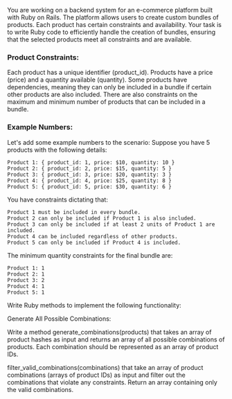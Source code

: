 You are working on a backend system for an e-commerce platform built with Ruby on Rails.
The platform allows users to create custom bundles of products. 
Each product has certain constraints and availability. 
Your task is to write Ruby code to efficiently handle the creation of bundles,
ensuring that the selected products meet all constraints and are available.

### Product Constraints:

Each product has a unique identifier (product_id).
Products have a price (price) and a quantity available (quantity).
Some products have dependencies, meaning they can only be included in a bundle if certain other products are also included.
There are also constraints on the maximum and minimum number of products that can be included in a bundle.

### Example Numbers:

Let's add some example numbers to the scenario:
Suppose you have 5 products with the following details:

```
Product 1: { product_id: 1, price: $10, quantity: 10 }
Product 2: { product_id: 2, price: $15, quantity: 5 }
Product 3: { product_id: 3, price: $20, quantity: 3 }
Product 4: { product_id: 4, price: $25, quantity: 8 }
Product 5: { product_id: 5, price: $30, quantity: 6 }
```

You have constraints dictating that:

```
Product 1 must be included in every bundle.
Product 2 can only be included if Product 1 is also included.
Product 3 can only be included if at least 2 units of Product 1 are included.
Product 4 can be included regardless of other products.
Product 5 can only be included if Product 4 is included.
```

The minimum quantity constraints for the final bundle are:

```
Product 1: 1
Product 2: 1
Product 3: 2
Product 4: 1
Product 5: 1
```
Write Ruby methods to implement the following functionality:

Generate All Possible Combinations:

Write a method generate_combinations(products) that takes an array of product hashes as input and returns an array of all possible combinations of products. Each combination should be represented as an array of product IDs.

filter_valid_combinations(combinations) that take an array of product combinations (arrays of product IDs) as input and filter out the combinations that violate any constraints. Return an array containing only the valid combinations.
